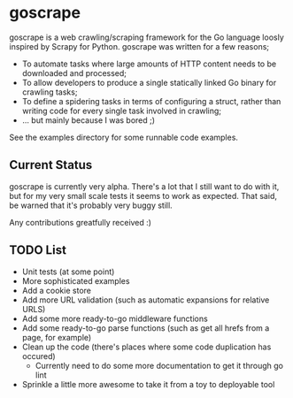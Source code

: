 # goscrape

goscrape is a web crawling/scraping framework for the Go language loosly inspired by Scrapy for Python. goscrape was written for a few reasons;

* To automate tasks where large amounts of HTTP content needs to be downloaded and processed;
* To allow developers to produce a single statically linked Go binary for crawling tasks;
* To define a spidering tasks in terms of configuring a struct, rather than writing code for every single task involved in crawling;
* ... but mainly because I was bored ;)

See the examples directory for some runnable code examples.

## Current Status

goscrape is currently very alpha. There's a lot that I still want to do with it, but for my very small scale tests it seems to work as expected. That said, be warned that it's probably very buggy still.

Any contributions greatfully received :)

## TODO List

* Unit tests (at some point)
* More sophisticated examples
* Add a cookie store
* Add more URL validation (such as automatic expansions for relative URLS)
* Add some more ready-to-go middleware functions
* Add some ready-to-go parse functions (such as get all hrefs from a page, for example)
* Clean up the code (there's places where some code duplication has occured)
    * Currently need to do some more documentation to get it through go lint
* Sprinkle a little more awesome to take it from a toy to deployable tool
